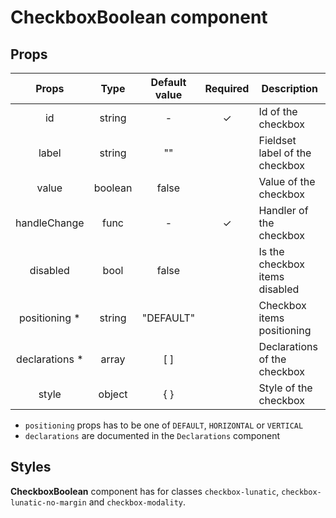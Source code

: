 # CheckboxBoolean component

## Props

|      Props      |  Type   | Default value | Required | Description                    |
| :-------------: | :-----: | :-----------: | :------: | ------------------------------ |
|       id        | string  |       -       |    ✓     | Id of the checkbox             |
|      label      | string  |      ""       |          | Fieldset label of the checkbox |
|      value      | boolean |     false     |          | Value of the checkbox          |
|  handleChange   |  func   |       -       |    ✓     | Handler of the checkbox        |
|    disabled     |  bool   |     false     |          | Is the checkbox items disabled |
| positioning \*  | string  |   "DEFAULT"   |          | Checkbox items positioning     |
| declarations \* |  array  |      [ ]      |          | Declarations of the checkbox   |
|      style      | object  |      { }      |          | Style of the checkbox          |

- `positioning` props has to be one of `DEFAULT`, `HORIZONTAL` or `VERTICAL`
- `declarations` are documented in the `Declarations` component

## Styles

**CheckboxBoolean** component has for classes `checkbox-lunatic`, `checkbox-lunatic-no-margin` and `checkbox-modality`.
